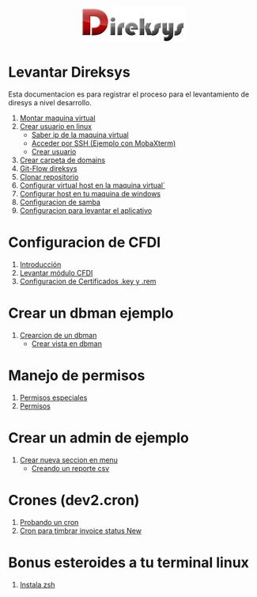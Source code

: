 <p align="center">
    <img src="./images/direksysRN.png" />
</p>

# Levantar Direksys

Esta documentacion es para registrar el proceso para el levantamiento de diresys a nivel desarrollo.

1. [Montar maquina virtual](./montar-maquina-virtual.md)
2. [Crear usuario en linux](./crear-usuario-en-linux.md)
    - [Saber ip de la maquina virtual](./saber-ip-maquina-virtual.md)
    - [Acceder por SSH (Ejemplo con MobaXterm)](./acceder-por-ssh.md)
    - [Crear usuario](./crear-usuario-en-linux.md#CrearUsuario)
3. [Crear carpeta de domains](./crear-carpeta-domains.md)
4. [Git-Flow direksys](./git-flow-direcsys.md)
5. [Clonar repositorio](./clonar-repositorio.md)
6. [Configurar virtual host en la maquina virtual`](configurar-virtual-host-maquina-virtual.md)
7. [Configurar host en tu maquina de windows](configurar-host-maquina-windows.md)
8. [Configuracion de samba](./samba.md)
9. [Configuracion para levantar el aplicativo](./configuracion-para-levantar-aplicativo.md)

# Configuracion de CFDI

1. [Introducción](./CFDI/introduccion.md)
2. [Levantar módulo CFDI](./CFDI/levantar-modulo-cfdi.md)
3. [Configuracion de Certificados .key y .rem](./CFDI/configuracion-certificados-key-rem.md)

# Crear un dbman ejemplo

1. [Crearcion de un dbman](./dbman.md)
    - [Crear vista en dbman](./crear-vista-en-dbman.md)

# Manejo de permisos

1. [Permisos especiales](./permisos-especiales.md)
2. [Permisos](./permisos.md)

# Crear un admin de ejemplo

1. [Crear nueva seccion en menu](./crear-nueva-seccion-en-menu.md)
    - [Creando un reporte csv](./creando-un-reporte-csv.md)

# Crones (dev2.cron)

1. [Probando un cron](./probando-un-cron.md)
2. [Cron para timbrar invoice status New](./crones/cron-para-timbrar-invoice-status-new.md)

# Bonus esteroides a tu terminal linux
1. [Instala zsh](./Instala-zsh.md)
